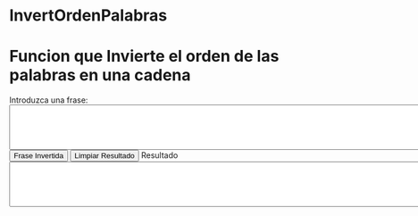 # InvertOrdenPalabras
# Funcion que Invierte el orden de las palabras en una cadena
<HTML>
<HEAD>
<SCRIPT>
function revWords(str){
   words = str.split(" ");
   j = words.length - 1;
   backWords = new Array(); 
   for (i=0 ; i < words.length ; i++){
      backWords[j] = words[i];
      j--
   }         
   document.theForm.results.value = backWords.join(" ");
}
</SCRIPT>
</HEAD>
<BODY>
<FORM name="theForm">
Introduzca una frase:
<TEXTAREA name=inStr rows=5 cols=90>
</TEXTAREA>
<INPUT type=button value="Frase Invertida" onClick="revWords(document.theForm.inStr.value)";>
<INPUT type=button name="theButton" value="Limpiar Resultado" onClick='document.theForm.results.value=""';>
Resultado<br>
<TEXTAREA name=results rows=5 cols=90>
</TEXTAREA>

</FORM>  
</BODY>
</HTML>
